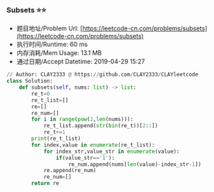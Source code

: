 
### Subsets :star::star:
- 题目地址/Problem Url: [https://leetcode-cn.com/problems/subsets](https://leetcode-cn.com/problems/subsets)
- 执行时间/Runtime: 60 ms 
- 内存消耗/Mem Usage: 13.1 MB
- 通过日期/Accept Datetime: 2019-04-29 15:27
```python
// Author: CLAY2333 @ https://github.com/CLAY2333/CLAYleetcode
class Solution:
    def subsets(self, nums: list) -> list:
        re_t=0
        re_t_list=[]
        re=[]
        re_num=[]
        for i in range(pow(2,len(nums))):
            re_t_list.append(str(bin(re_t))[2::])
            re_t+=1
        print(re_t_list)
        for index,value in enumerate(re_t_list):
            for index_str,value_str in enumerate(value):
                if(value_str=='1'):
                    re_num.append(nums[len(value)-index_str-1])
            re.append(re_num)
            re_num=[]
        return re

```
